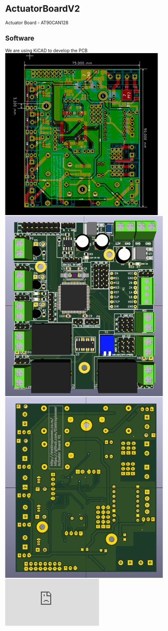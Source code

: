 # ActuatorBoardV2
Actuator Board - AT90CAN128

## Software
We are using KiCAD to develop the PCB
![Image1](https://github.com/Elektropioneer/ActuatorBoardV2/blob/master/Output/board.png)
![Image2](https://github.com/Elektropioneer/ActuatorBoardV2/blob/master/Output/top_view.png)
![Image3](https://github.com/Elektropioneer/ActuatorBoardV2/blob/master/Output/bottom_view.png)
![SCHEMATIC PDF](https://github.com/Elektropioneer/ActuatorBoardV2/blob/master/Output/actuatoboard.pdf)
